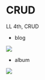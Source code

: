 # CRUD
LL 4th, CRUD

- blog

<img src="https://user-images.githubusercontent.com/63948884/103580573-c99baa00-4f1d-11eb-8795-22f8a7dde757.png">

- album

<img src="https://user-images.githubusercontent.com/63948884/103580523-b092f900-4f1d-11eb-9869-7c1d0dcbe638.png">

